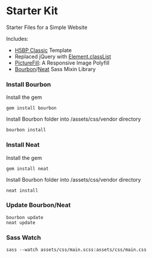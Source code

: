 # Starter Kit

Starter Files for a Simple Website

Includes:
- [H5BP Classic](http://www.initializr.com/) Template
- Replaced jQuery with [Element.classList](href="https://developer.mozilla.org/en-US/docs/Web/API/Element/classList)
- [PictureFill](https://scottjehl.github.io/picturefill/): A Responsive Image Polyfill
- [Bourbon](http://bourbon.io/)/[Neat](http://neat.bourbon.io/) Sass Mixin Library


### Install Bourbon
Install the gem
```
gem install bourbon
```

Install Bourbon folder into /assets/css/vendor directory
```
bourbon install
```

### Install Neat
Install the gem
```
gem install neat
```

Install Bourbon folder into /assets/css/vendor directory
```
neat install
```

### Update Bourbon/Neat
```
bourbon update
neat update
```


### Sass Watch
```
sass --watch assets/css/main.scss:assets/css/main.css
```
